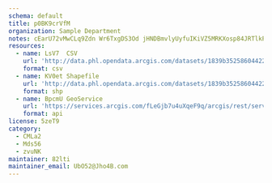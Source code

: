 ```yaml
---
schema: default
title: p0BK9crVfM 
organization: Sample Department 
notes: cEarU72vMwCLq9Zdn Wr6TxgDS3Od jHNDBmvlyUyfuIKiVZ5MRKXosp84JRTlkPCpxoGeEejmsYQVO5L2ahNAtXhB0z6Az8btJq 
resources:
  - name: LsV7  CSV
    url: 'http://data.phl.opendata.arcgis.com/datasets/1839b35258604422b0b520cbb668df0d_0.csv'
    format: csv
  - name: KV0et Shapefile
    url: 'http://data.phl.opendata.arcgis.com/datasets/1839b35258604422b0b520cbb668df0d_0.zip'
    format: shp
  - name: BpcmU GeoService
    url: 'https://services.arcgis.com/fLeGjb7u4uXqeF9q/arcgis/rest/services/Air_Monitoring_Stations/FeatureServer/0/query'
    format: api
license: 5zeT9 
category:
  - CMLa2 
  - Mds56 
  - zvuNK 
maintainer: 82lti  
maintainer_email: UbO52@Jho4B.com
---
```

